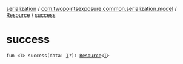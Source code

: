 [serialization](../../index.md) / [com.twopointsexposure.common.serialization.model](../index.md) / [Resource](index.md) / [success](./success.md)

# success

`fun <T> success(data: `[`T`](success.md#T)`?): `[`Resource`](index.md)`<`[`T`](success.md#T)`>`